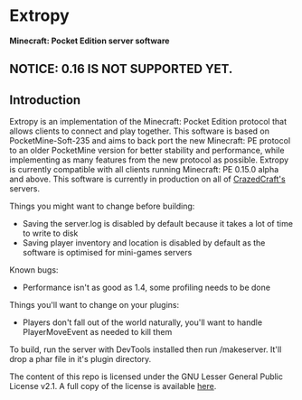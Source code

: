 Extropy
===================
__Minecraft: Pocket Edition server software__

## NOTICE: 0.16 IS NOT SUPPORTED YET.

Introduction
-------------

Extropy is an implementation of the Minecraft: Pocket Edition protocol that allows clients to connect and play
together. This software is based on PocketMine-Soft-235 and aims to back port the new Minecraft: PE protocol
to an older PocketMine version for better stability and performance, while implementing as many features from the new
protocol as possible. Extropy is currently compatible with all clients running Minecraft: PE 0.15.0 alpha and above.
This software is currently in production on all of [CrazedCraft's](https://twitter.com/CrazedCraft) servers.

Things you might want to change before building:
  - Saving the server.log is disabled by default because it takes a lot of time to write to disk
  - Saving player inventory and location is disabled by default as the software is optimised for mini-games servers

Known bugs:
   - Performance isn't as good as 1.4, some profiling needs to be done

Things you'll want to change on your plugins:
   - Players don't fall out of the world naturally, you'll want to handle PlayerMoveEvent as needed to kill them

To build, run the server with DevTools installed then run /makeserver. It'll drop a phar file in it's plugin directory.

The content of this repo is licensed under the GNU Lesser General Public License v2.1. A full copy of the license is
available [here](LICENSE).
